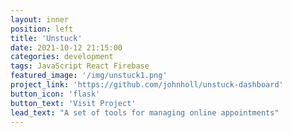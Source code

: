 ```yaml
---
layout: inner
position: left
title: 'Unstuck'
date: 2021-10-12 21:15:00
categories: development
tags: JavaScript React Firebase
featured_image: '/img/unstuck1.png'
project_link: 'https://github.com/johnholl/unstuck-dashboard'
button_icon: 'flask'
button_text: 'Visit Project'
lead_text: "A set of tools for managing online appointments"
---
```

